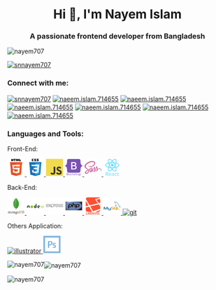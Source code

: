 <h1 align="center">Hi 👋, I'm Nayem Islam</h1>
<h3 align="center">A passionate frontend developer from Bangladesh</h3>

<p align="left">
  <img
    src="https://komarev.com/ghpvc/?username=nayem707&label=Profile%20views&color=0e75b6&style=flat"
    alt="nayem707"
  />
</p>

<p align="left">
  <a href="https://twitter.com/snnayem707" target="blank"
    ><img
      src="https://img.shields.io/twitter/follow/snnayem707?logo=twitter&style=for-the-badge"
      alt="snnayem707"
  /></a>
</p>

<h3 align="left">Connect with me:</h3>
<p align="left">
  
  <a href="https://twitter.com/snnayem707" target="blank"
    ><img
      align="center"
      src="https://raw.githubusercontent.com/rahuldkjain/github-profile-readme-generator/master/src/images/icons/Social/twitter.svg"
      alt="snnayem707"
      height="30"
      width="40"
  /></a>
  <a href="https://www.linkedin.com/in/nayem-islam-281b76240/" target="blank"
    ><img
      align="center"
      src="https://raw.githubusercontent.com/rahuldkjain/github-profile-readme-generator/master/src/images/icons/Social/linked-in-alt.svg"
      alt="naeem.islam.714655"
      height="30"
      width="40"
  /></a>
  <a href="https://stackoverflow.com/users/18699242/nayem-islam?tab=profile" target="blank"
    ><img
      align="center"
      src="https://raw.githubusercontent.com/rahuldkjain/github-profile-readme-generator/master/src/images/icons/Social/stack-overflow.svg"
      alt="naeem.islam.714655"
      height="30"
      width="40"
  /></a>
  <a href="https://fb.com/naeem.islam.714655" target="blank"
    ><img
      align="center"
      src="https://raw.githubusercontent.com/rahuldkjain/github-profile-readme-generator/master/src/images/icons/Social/facebook.svg"
      alt="naeem.islam.714655"
      height="30"
      width="40"
  /></a>
  <a href="https://instagram.com/naeem.islam.714655" target="blank"
    ><img
      align="center"
      src="https://raw.githubusercontent.com/rahuldkjain/github-profile-readme-generator/master/src/images/icons/Social/instagram.svg"
      alt="naeem.islam.714655"
      height="30"
      width="40"
  /></a>
  <a href="https://www.youtube.com/channel/UC6E2R0w0AGtiX_zk1fT4Rew/playlists" target="blank"
    ><img
      align="center"
      src="https://raw.githubusercontent.com/rahuldkjain/github-profile-readme-generator/master/src/images/icons/Social/youtube.svg"
      alt="naeem.islam.714655"
      height="30"
      width="40"
  /></a>
  <a href="https://codepen.io/inaeem707" target="blank"
    ><img
      align="center"
      src="https://raw.githubusercontent.com/rahuldkjain/github-profile-readme-generator/master/src/images/icons/Social/codepen.svg"
      alt="naeem.islam.714655"
      height="30"
      width="40"
  /></a>
</p>

<h3 align="left">Languages and Tools:</h3>
<p align="left">
  <p>Front-End:</p>

  <a href="https://www.w3.org/html/" target="_blank" rel="noreferrer">
    <img
      src="https://raw.githubusercontent.com/devicons/devicon/master/icons/html5/html5-original-wordmark.svg"
      alt="html5"
      width="40"
      height="40"
    />
  </a>
  <a href="https://www.w3schools.com/css/" target="_blank" rel="noreferrer">
    <img
      src="https://raw.githubusercontent.com/devicons/devicon/master/icons/css3/css3-original-wordmark.svg"
      alt="css3"
      width="40"
      height="40"
    />
  </a>
  <a
    href="https://developer.mozilla.org/en-US/docs/Web/JavaScript"
    target="_blank"
    rel="noreferrer">
    <img
      src="https://raw.githubusercontent.com/devicons/devicon/master/icons/javascript/javascript-original.svg"
      alt="javascript"
      width="40"
      height="40"/>
  </a>
  <a href="https://getbootstrap.com" target="_blank" rel="noreferrer">
    <img
      src="https://raw.githubusercontent.com/devicons/devicon/master/icons/bootstrap/bootstrap-plain-wordmark.svg"
      alt="bootstrap"
      width="40"
      height="40"
    />
  </a>
  <a href="https://sass-lang.com" target="_blank" rel="noreferrer">
    <img
      src="https://raw.githubusercontent.com/devicons/devicon/master/icons/sass/sass-original.svg"
      alt="sass"
      width="40"
      height="40"
    />
  </a>
  <a href="https://reactjs.org/" target="_blank" rel="noreferrer">
    <img
      src="https://raw.githubusercontent.com/devicons/devicon/master/icons/react/react-original-wordmark.svg"
      alt="react"
      width="40"
      height="40"
    />
  </a>
  
   <p>Back-End:</p>
   
  <a href="https://www.mongodb.com/" target="_blank" rel="noreferrer">
    <img
      src="https://raw.githubusercontent.com/devicons/devicon/master/icons/mongodb/mongodb-original-wordmark.svg"
      alt="mongodb"
      width="40"
      height="40"
    />
  </a>
  <a href="https://nodejs.org" target="_blank" rel="noreferrer">
    <img
      src="https://raw.githubusercontent.com/devicons/devicon/master/icons/nodejs/nodejs-original-wordmark.svg"
      alt="nodejs"
      width="40"
      height="40"
    />
  </a>
  <a href="https://expressjs.com" target="_blank" rel="noreferrer">
    <img
      src="https://raw.githubusercontent.com/devicons/devicon/master/icons/express/express-original-wordmark.svg"
      alt="express"
      width="40"
      height="40"
    />
  </a>
  <a href="https://www.php.net" target="_blank" rel="noreferrer">
    <img
      src="https://raw.githubusercontent.com/devicons/devicon/master/icons/php/php-original.svg"
      alt="php"
      width="40"
      height="40"
    />
  </a>
  <a href="https://laravel.com/" target="_blank" rel="noreferrer">
    <img
      src="https://raw.githubusercontent.com/devicons/devicon/master/icons/laravel/laravel-plain-wordmark.svg"
      alt="laravel"
      width="40"
      height="40"
    />
  </a>
  <a href="https://www.mysql.com/" target="_blank" rel="noreferrer">
    <img
      src="https://raw.githubusercontent.com/devicons/devicon/master/icons/mysql/mysql-original-wordmark.svg"
      alt="mysql"
      width="40"
      height="40"
    />
  </a>
  <a href="https://git-scm.com/" target="_blank" rel="noreferrer">
    <img
      src="https://www.vectorlogo.zone/logos/git-scm/git-scm-icon.svg"
      alt="git"
      width="40"
      height="40"
    />
  </a>
  <p>Others Application:</p>
  <a
    href="https://www.adobe.com/in/products/illustrator.html"
    target="_blank"
    rel="noreferrer"
  >
    <img
      src="https://www.vectorlogo.zone/logos/adobe_illustrator/adobe_illustrator-icon.svg"
      alt="illustrator"
      width="40"
      height="40"
    />
  </a>
  <a href="https://www.photoshop.com/en" target="_blank" rel="noreferrer">
    <img
      src="https://raw.githubusercontent.com/devicons/devicon/master/icons/photoshop/photoshop-line.svg"
      alt="photoshop"
      width="40"
      height="40"
    />
  </a>
</p>

<p>
  <img
    align="left"
    src="https://github-readme-stats.vercel.app/api/top-langs?username=nayem707&show_icons=true&locale=en&layout=compact"
    alt="nayem707"
  />
</p>

<p>
  <img
    align="center"
    src="https://github-readme-stats.vercel.app/api?username=nayem707&show_icons=true&locale=en"
    alt="nayem707"
  />
</p>

<p>
  <img
    align="center"
    src="https://github-readme-streak-stats.herokuapp.com/?user=nayem707&"
    alt="nayem707"
  />
</p>


